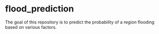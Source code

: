 # flood_prediction
The goal of this repository is to predict the probability of a region flooding based on various factors.
